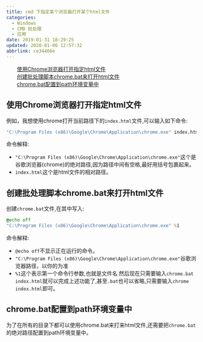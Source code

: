 ```yaml
---
title: cmd 下指定某个浏览器打开某个html文件
categories: 
  - Windows
  - CMD 批处理
  - 应用
date: 2019-01-31 18:29:25
updated: 2020-01-06 12:57:32
abbrlink: ce34466e
---
```

<div id='my_toc'><a href="/blog/ce34466e/#使用Chrome浏览器打开指定html文件" class="header_2">使用Chrome浏览器打开指定html文件</a>&nbsp;<br><a href="/blog/ce34466e/#创建批处理脚本chrome-bat来打开html文件" class="header_2">创建批处理脚本chrome.bat来打开html文件</a>&nbsp;<br><a href="/blog/ce34466e/#chrome-bat配置到path环境变量中" class="header_2">chrome.bat配置到path环境变量中</a>&nbsp;<br></div>
<style>.header_1{margin-left: 1em;}.header_2{margin-left: 2em;}.header_3{margin-left: 3em;}.header_4{margin-left: 4em;}.header_5{margin-left: 5em;}.header_6{margin-left: 6em;}</style>
<!--more-->
<script>if (navigator.platform.search('arm')==-1){document.getElementById('my_toc').style.display = 'none';}var e,p = document.getElementsByTagName('p');while (p.length>0) {e = p[0];e.parentElement.removeChild(e);}</script>

<!--end-->
## 使用Chrome浏览器打开指定html文件 ##
例如，我想使用chrome打开当前路径下的`index.html`文件,可以输入如下命令:
```cmd
"C:\Program Files (x86)\Google\Chrome\Application\chrome.exe" index.html
```
命令解释:
- `"C:\Program Files (x86)\Google\Chrome\Application\chrome.exe"`这个是谷歌浏览器(chrome)的绝对路径,因为路径中间有空格,最好用括号包裹起来。
- `index.html`这个是html文件的相对路径。

## 创建批处理脚本chrome.bat来打开html文件 ##
创建`chrome.bat`文件,在其中写入:
```cmd
@echo off
"C:\Program Files (x86)\Google\Chrome\Application\chrome.exe" %1
```
命令解释:
- `@echo off`不显示正在运行的命令。
- `"C:\Program Files (x86)\Google\Chrome\Application\chrome.exe"`谷歌浏览器路径，以你的为准
- `%1`这个表示第一个命令行参数,也就是文件名
然后现在只需要输入`chrome.bat index.html`就可以完成上述功能了,甚至`.bat`也可以省略,只需要输入`chrome index.html`即可。
## chrome.bat配置到path环境变量中 ##
为了在所有的目录下都可以使用chrome.bat来打来html文件,还需要把`chrome.bat`的绝对路径配置到path环境变量中。
